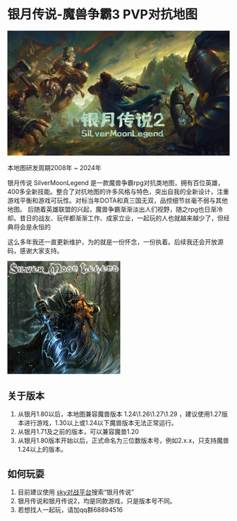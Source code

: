 # 银月传说-魔兽争霸3 PVP对抗地图
<img src="https://raw.githubusercontent.com/Moerj/SilverMoonLegend/main/banner.jpg"/>

本地图研发周期2008年 ~ 2024年<br>

银月传说 SilverMoonLegend 是一款魔兽争霸rpg对抗类地图，拥有百位英雄，400多全新技能。整合了对抗地图的许多风格与特色，突出自我的全新设计，注重游戏平衡和游戏可玩性。对标当年DOTA和真三国无双，品控细节丝毫不弱与其他地图。
后随着英雄联盟的兴起，魔兽争霸渐渐淡出人们视野，随之rpg也日渐冷却。昔日的战友、玩伴都渐渐工作、成家立业，一起玩的人也就越来越少了，但经典将会是永恒的<br>

这么多年我还一直更新维护，为的就是一份怀念，一份执着。后续我还会开放源码，感谢大家支持。<br>

<img src="https://github.com/Moerj/SilverMoonLegend/blob/main/cover.jpg"/>

## 关于版本
1. 从银月1.80以后，本地图兼容魔兽版本 1.24\1.26\1.27\1.29 ，建议使用1.27版本进行游戏，1.30以上或1.24以下魔兽版本无法正常运行。
2. 从银月1.71及之前的版本，可以兼容魔兽1.20
3. 从银月1.80版本开始以后，正式命名为三位数版本号，例如2.x.x，只支持魔兽1.24以上的版本。

## 如何玩耍
1. 目前建议使用 <a href="https://skywar3.com/" target="_blank">sky对战平台</a>搜索“银月传说”
2. 银月传说和银月传说2，均是同款游戏，只是版本号不同。
3. 若想找人一起玩，请加qq群68894516
